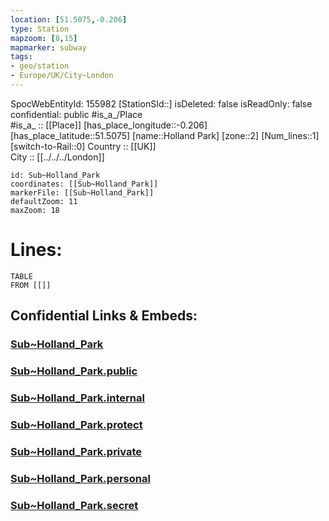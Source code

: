 ```yaml
---
location: [51.5075,-0.206] 
type: Station 
mapzoom: [8,15] 
mapmarker: subway 
tags:
- geo/station
- Europe/UK/City~London
---
```

SpocWebEntityId: 155982
[StationSId::] 
isDeleted: false
isReadOnly: false
confidential: public
#is_a_/Place  
#is_a_ :: [[Place]] 
[has_place_longitude::-0.206] 
[has_place_latitude::51.5075] 
[name::Holland Park] 
[zone::2] 
[Num_lines::1] 
[switch-to-Rail::0] 
Country :: [[UK]]  
City :: [[../../../London]]  


```leaflet
id: Sub~Holland_Park
coordinates: [[Sub~Holland_Park]] 
markerFile: [[Sub~Holland_Park]] 
defaultZoom: 11 
maxZoom: 18
```


# Lines: 
```dataview
TABLE 
FROM [[]] 
```


## Confidential Links & Embeds: 

### [Sub~Holland_Park](/_Standards/Earth/Continent/Europe/Europe~North/UK/England/Regions~England/London,Greater/cities~GreaterLondon/Underground/Station/Sub~Holland_Park.md) 

### [Sub~Holland_Park.public](/_public/Earth/Continent/Europe/Europe~North/UK/England/Regions~England/London,Greater/cities~GreaterLondon/Underground/Station/Sub~Holland_Park.public.md) 

### [Sub~Holland_Park.internal](/_internal/Earth/Continent/Europe/Europe~North/UK/England/Regions~England/London,Greater/cities~GreaterLondon/Underground/Station/Sub~Holland_Park.internal.md) 

### [Sub~Holland_Park.protect](/_protect/Earth/Continent/Europe/Europe~North/UK/England/Regions~England/London,Greater/cities~GreaterLondon/Underground/Station/Sub~Holland_Park.protect.md) 

### [Sub~Holland_Park.private](/_private/Earth/Continent/Europe/Europe~North/UK/England/Regions~England/London,Greater/cities~GreaterLondon/Underground/Station/Sub~Holland_Park.private.md) 

### [Sub~Holland_Park.personal](/_personal/Earth/Continent/Europe/Europe~North/UK/England/Regions~England/London,Greater/cities~GreaterLondon/Underground/Station/Sub~Holland_Park.personal.md) 

### [Sub~Holland_Park.secret](/_secret/Earth/Continent/Europe/Europe~North/UK/England/Regions~England/London,Greater/cities~GreaterLondon/Underground/Station/Sub~Holland_Park.secret.md)

